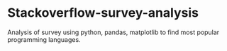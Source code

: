 # Stackoverflow-survey-analysis

Analysis of survey using python, pandas, matplotlib to find most popular programming languages.
